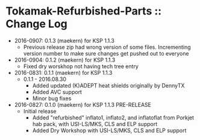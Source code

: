 # Tokamak-Refurbished-Parts :: Change Log

* 2016-0907: 0.1.3 (maekern) for KSP 1.1.3
	+ Previous release zip had wrong version of some files. Incrementing version number to make sure changes get pushed out to everyone
* 2016-0904: 0.1.2 (maekern) for KSP 1.1.3
	+ Fixed dry worskhop not having tech tree entry
* 2016-0831: 0.1.1 (maekern) for KSP 1.1.3
	+ 0.1.1 - 2016.08.30
		- Added updated (K)ADEPT heat shields originally by DennyTX
		- Added AVC support
		- Minor bug fixes
* 2016-0827: 0.1.0 (maekern) for KSP 1.1.3 PRE-RELEASE
	+ Initial release
		- Added "refurbished" inflato1, inflato2, and inflatoflat from Porkjet hab pack, with USI-LS/MKS, CLS and ELP support
		- Added Dry Workshop with USI-LS/MKS, CLS and ELP support
